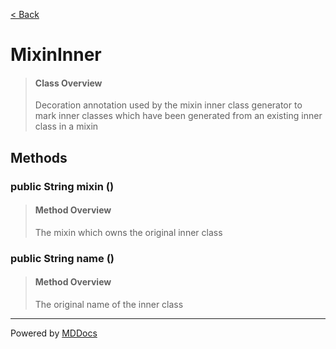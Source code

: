 [< Back](../README.md)
# MixinInner #
>#### Class Overview ####
>Decoration annotation used by the mixin inner class generator to mark inner
 classes which have been generated from an existing inner class in a mixin
## Methods ##
### public String mixin () ###
>#### Method Overview ####
>The mixin which owns the original inner class
>
### public String name () ###
>#### Method Overview ####
>The original name of the inner class
>

---
Powered by [MDDocs](https://github.com/VRCube/MDDocs)